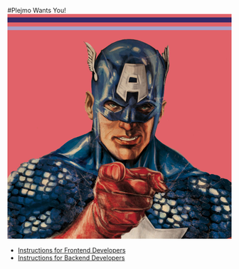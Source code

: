 #Plejmo Wants You!
![Plejmo Wants You](plejmo_captainamerica_wantsyou_ver1.jpg)
* [Instructions for Frontend Developers](Frontend.md)
* [Instructions for Backend Developers](Backend.md)

